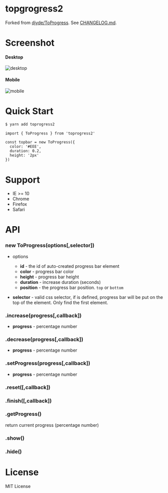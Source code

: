 # topgrogress2

Forked from [djyde/ToProgress](https://github.com/djyde/ToProgress). See [CHANGELOG.md](./CHANGELOG.md).

# Screenshot

#### Desktop
![desktop](http://ww4.sinaimg.cn/large/62580dd9gw1et3i1t9amjj218b0q5juw.jpg)

#### Mobile
![mobile](http://ww2.sinaimg.cn/large/62580dd9gw1et41eqm2usg20f00qo7if.gif)

# Quick Start
```bash
$ yarn add toprogress2
```

```JS
import { ToProgress } from 'toprogress2'

const topbar = new ToProgress({
  color: '#EEE',
  duration: 0.2,
  height: '2px'
})
```

# Support

* IE >= 10
* Chrome
* Firefox
* Safari

# API

### new ToProgress(options[,selector])

* options
  * **id** - the id of auto-created progress bar element
  * **color** - progress bar color
  * **height** - progress bar height 
  * **duration** - increase duration (seconds)
  * **position** - the progress bar position. `top` or `bottom`

* **selector** - valid css selector, if is defined, progress bar will be put on the top of the element. Only find the first element.

### .increase(progress[,callback])
* **progress** - percentage number

### .decrease(progress[,callback])
* **progress** - percentage number

### .setProgress(progress[,callback])
* **progress** - percentage number

### .reset([,callback])

### .finish([,callback])

### .getProgress()
return current progress (percentage number)

### .show()
### .hide()

# License
MIT License
